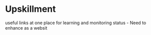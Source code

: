 # Upskillment
useful links at one place for learning and monitoring status - Need to enhance as a websit
